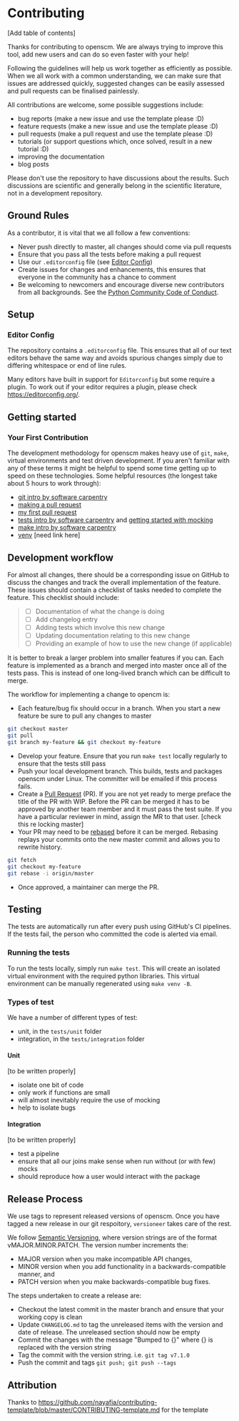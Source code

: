 # Contributing

[Add table of contents]

Thanks for contributing to openscm. We are always trying to improve this tool, add new users and can do so even faster with your help!

Following the guidelines will help us work together as efficiently as possible. When we all work with a common understanding, we can make sure that issues are addressed quickly, suggested changes can be easily assessed and pull requests can be finalised painlessly.

All contributions are welcome, some possible suggestions include:

- bug reports (make a new issue and use the template please :D)
- feature requests (make a new issue and use the template please :D)
- pull requests (make a pull request and use the template please :D)
- tutorials (or support questions which, once solved, result in a new tutorial :D)
- improving the documentation
- blog posts

Please don't use the repository to have discussions about the results. Such discussions are scientific and generally belong in the scientific literature, not in a development repository.

## Ground Rules

As a contributor, it is vital that we all follow a few conventions:

- Never push directly to master, all changes should come via pull requests
- Ensure that you pass all the tests before making a pull request
- Use our `.editorconfig` file (see [Editor Config](#editor-config))
- Create issues for changes and enhancements, this ensures that everyone in the community has a chance to comment
- Be welcoming to newcomers and encourage diverse new contributors from all backgrounds. See the [Python Community Code of Conduct](https://www.python.org/psf/codeofconduct/).

## Setup

### Editor Config

The repository contains a `.editorconfig` file. This ensures that all of our text editors behave the same way and avoids spurious changes simply due to differing whitespace or end of line rules.

Many editors have built in support for `Editorconfig` but some require a plugin. To work out if your editor requires a plugin, please check https://editorconfig.org/.

## Getting started

### Your First Contribution

The development methodology for openscm makes heavy use of `git`, `make`, virtual environments and test driven development. If you aren't familiar
with any of these terms it might be helpful to spend some time getting up to speed on these technologies. Some helpful resources (the longest take about 5 hours to work through):

- [git intro by software carpentry](https://swcarpentry.github.io/git-novice/)
- [making a pull request](http://makeapullrequest.com/)
- [my first pull request](http://www.firsttimersonly.com/)
- [tests intro by software carpentry](https://v4.software-carpentry.org/test/index.html) and [getting started with mocking](https://semaphoreci.com/community/tutorials/getting-started-with-mocking-in-python)
- [make intro by software carpentry](https://swcarpentry.github.io/make-novice/)
- [venv]() [need link here]

## Development workflow

For almost all changes, there should be a corresponding issue on GitHub to discuss the changes and track the overall
implementation of the feature. These issues should contain a checklist of tasks needed to complete the feature.
This checklist should include:

>* [ ]  Documentation of what the change is doing
>* [ ]  Add changelog entry
>* [ ]  Adding tests which involve this new change
>* [ ]  Updating documentation relating to this new change
>* [ ]  Providing an example of how to use the new change (if applicable)

It is better to break a larger problem into smaller features if you can. Each feature is implemented as a branch and merged
into master once all of the tests pass. This is instead of one long-lived branch which can be difficult to merge.

The workflow for implementing a change to opencm is:
- Each feature/bug fix should occur in a branch. When you start a new feature be sure to pull any changes to master
 ````bash
git checkout master
git pull
git branch my-feature && git checkout my-feature
 ````
- Develop your feature. Ensure that you run `make test` locally regularly to ensure that the
 tests still pass
- Push your local development branch. This builds, tests and packages openscm under Linux. The committer will
be emailed if this process fails.
- Create a [Pull Request](https://github.com/openclimatedata/openscm/pulls) (PR). If you are not yet ready to merge preface the title of the PR with WIP. Before the PR can
be merged it has to be approved by another team member and it must pass the test suite. If you
 have a particular reviewer in mind, assign the MR to that user. [check this re locking master]
- Your PR may need to be [rebased](https://www.atlassian.com/git/tutorials/rewriting-history/git-rebase) before it can
 be merged. Rebasing replays your commits onto the new master commit and allows you to rewrite history.
```bash
git fetch
git checkout my-feature
git rebase -i origin/master
```
- Once approved, a maintainer can merge the PR.

## Testing

The tests are automatically run after every push using GitHub's CI pipelines. If the
tests fail, the person who committed the code is alerted via email.

### Running the tests

To run the tests locally, simply run `make test`. This will create an isolated virtual environment with the required python libraries. This virtual environment can be manually regenerated using `make venv -B`.

### Types of test

We have a number of different types of test:

- unit, in the `tests/unit` folder
- integration, in the `tests/integration` folder

#### Unit

[to be written properly]

- isolate one bit of code
- only work if functions are small
- will almost inevitably require the use of mocking
- help to isolate bugs

#### Integration

[to be written properly]

- test a pipeline
- ensure that all our joins make sense when run without (or with few) mocks
- should reproduce how a user would interact with the package

## Release Process

We use tags to represent released versions of openscm. Once you have tagged a new release in our git respoitory, `versioneer` takes care of the rest.

We follow [Semantic Versioning](https://semver.org/), where version strings are of the format vMAJOR.MINOR.PATCH.
The version number increments the:
* MAJOR version when you make incompatible API changes,
* MINOR version when you add functionality in a backwards-compatible manner, and
* PATCH version when you make backwards-compatible bug fixes.

The steps undertaken to create a release are:

* Checkout the latest commit in the master branch and ensure that your working copy is clean
* Update `CHANGELOG.md` to tag the unreleased items with the version and date of release. The
 unreleased section should now be empty
* Commit the changes with the message "Bumped to {}" where {} is replaced with the version string
* Tag the commit with the version string. i.e.  `git tag v7.1.0`
* Push the commit and tags `git push; git push --tags`

## Attribution

Thanks to https://github.com/nayafia/contributing-template/blob/master/CONTRIBUTING-template.md for the template
